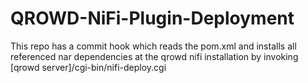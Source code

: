 # QROWD-NiFi-Plugin-Deployment

This repo has a commit hook which reads the pom.xml and installs all referenced nar dependencies at the qrowd nifi installation by invoking
[qrowd server]/cgi-bin/nifi-deploy.cgi

